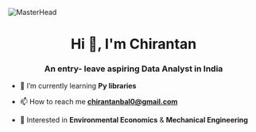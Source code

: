 ![MasterHead](https://i.pinimg.com/originals/6f/a6/2f/6fa62f316d155c5f56a9ca283cd06741.png)
<h1 align="center">Hi 👋, I'm Chirantan</h1>
<h3 align="center">An entry- leave aspiring Data Analyst in India</h3>

- 🌱 I’m currently learning **Py libraries**

- 📫 How to reach me **chirantanbal0@gmail.com**

- 💬 Interested in **Environmental Economics** & **Mechanical Engineering** 
